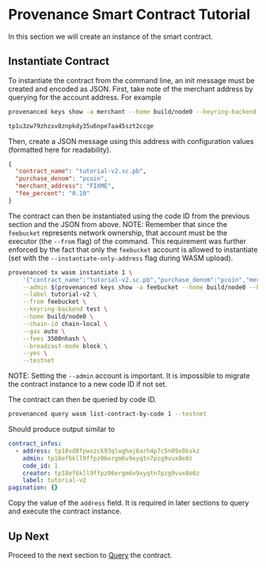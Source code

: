 # Provenance Smart Contract Tutorial

In this section we will create an instance of the smart contract.

## Instantiate Contract

To instantiate the contract from the command line, an init message must be created and encoded as
JSON. First, take note of the merchant address by querying for the account address. For example

```bash
provenanced keys show -a merchant --home build/node0 --keyring-backend test --testnet

tp1u3zw79zhzxv8znpkdy35u6npe7aa45szt2ccge
```

Then, create a JSON message using this address with configuration values (formatted here for
readability).

```json
{
  "contract_name": "tutorial-v2.sc.pb",
  "purchase_denom": "pcoin",
  "merchant_address": "FIXME",
  "fee_percent": "0.10"
}
```

The contract can then be instantiated using the code ID from the previous section and the
JSON from above. NOTE: Remember that since the `feebucket` represents network ownership, that
account must be the executor (the `--from` flag) of the command. This requirement was further
enforced by the fact that only the `feebucket` account is allowed to instantiate (set with the
`--instantiate-only-address` flag during WASM upload).

```bash
provenanced tx wasm instantiate 1 \
    '{"contract_name":"tutorial-v2.sc.pb","purchase_denom":"pcoin","merchant_address":"FIXME","fee_percent":"0.1"}' \
    --admin $(provenanced keys show -a feebucket --home build/node0 --keyring-backend test --testnet) \
    --label tutorial-v2 \
    --from feebucket \
    --keyring-backend test \
    --home build/node0 \
    --chain-id chain-local \
    --gas auto \
    --fees 3500nhash \
    --broadcast-mode block \
    --yes \
    --testnet
```

NOTE: Setting the `--admin` account is important. It is impossible to migrate the contract instance
to a new code ID if not set.

The contract can then be queried by code ID.

```bash
provenanced query wasm list-contract-by-code 1 --testnet
```

Should produce output similar to

```yaml
contract_infos:
  - address: tp18vd8fpwxzck93qlwghaj6arh4p7c5n89x8kskz
    admin: tp18ef6kll9ffpz06ergm6v9xyqtn7pzg9vux8e0z
    code_id: 1
    creator: tp18ef6kll9ffpz06ergm6v9xyqtn7pzg9vux8e0z
    label: tutorial-v2
pagination: {}
```

Copy the value of the `address` field. It is required in later sections to query and execute the
contract instance.

## Up Next

Proceed to the next section to [Query](11-query.md) the contract.
